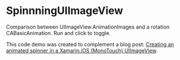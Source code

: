 SpinnningUIImageView
====================

Comparison between UIImageView.AnimationImages and a rotation CABasicAnimation. Run and click to toggle.

This code demo was created to complement a blog post: [Creating an animated spinner in a Xamarin.iOS (MonoTouch) UIImageView](http://www.patridgedev.com/2012/10/05/creating-an-animated-spinner-in-a-monotouch-uiimageview/).
